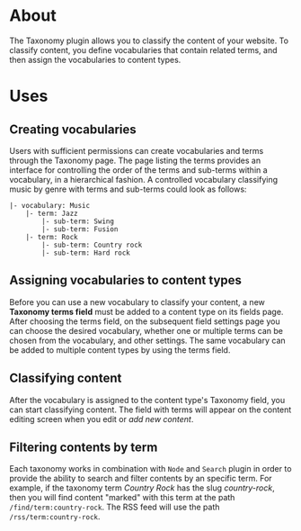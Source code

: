About
=====

The Taxonomy plugin allows you to classify the content of your website. To
classify content, you define vocabularies that contain related terms, and then
assign the vocabularies to content types.


Uses
====


Creating vocabularies
---------------------

Users with sufficient permissions	can create vocabularies and terms through the
Taxonomy page. The page listing the terms provides an interface for controlling
the order of the terms and sub-terms within a vocabulary, in a hierarchical
fashion. A controlled vocabulary classifying music by genre with terms and
sub-terms could look as follows:

	|- vocabulary: Music
	    |- term: Jazz
	        |- sub-term: Swing
	        |- sub-term: Fusion
	    |- term: Rock
	        |- sub-term: Country rock
	        |- sub-term: Hard rock


Assigning vocabularies to content types
---------------------------------------

Before you can use a new vocabulary to classify your content, a new **Taxonomy terms
field** must be added to a content type on its fields page. After choosing the terms
field, on the subsequent field settings page you can choose the desired vocabulary,
whether one or multiple terms can be chosen from the vocabulary, and other settings.
The same vocabulary can be added to multiple content types by using the terms field.


Classifying content
-------------------

After the vocabulary is assigned to the content type's Taxonomy field, you can
start classifying content. The field with terms will appear on the content editing
screen when you edit or _add new content_.


Filtering contents by term
--------------------------

Each taxonomy works in combination with `Node` and `Search` plugin in order to
provide the ability to search and filter contents by an specific term. For example,
if the taxonomy term _Country Rock_ has the slug _country-rock_, then you will
find content "marked" with this term at the path `/find/term:country-rock`.
The RSS feed will use the path `/rss/term:country-rock`.